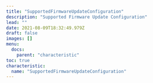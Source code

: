 ```yaml
---
title: "SupportedFirmwareUpdateConfiguration"
description: "Supported Firmware Update Configuration"
lead: ""
date: 2021-08-09T18:32:49.979Z
draft: false
images: []
menu:
  docs:
    parent: "characteristic"
toc: true
characteristic:
  name: "SupportedFirmwareUpdateConfiguration"
---
```

